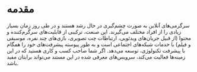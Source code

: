 # مقدمه
سرگرمی‌های آنلاین به صورت چشم‌گیری در حال رشد هستند و در طی روز زمان بسیار زیادی را از افراد مختلف می‌گیرند. این صنعت، ترکیبی از قابلیت‌های سرگرم‌کننده و محتوا (از قبیل جریان‌های ویدئویی، ارتباطات چت تصویری، بازی‌های چند نفره، موسیقی و فیلم) با خدمات شبکه‌های اجتماعی است و به طور پیوسته پیشرفت‌های خود را همگام با پیشرفت تکنولوژی، توسعه می‌دهد.
اگر شما صاحب کسب و کاری هستید که در این زمینه‌ها فعالیت می‌کند، سرویس‌های معرفی شده در این مستند می‌تواند برایتان مفید باشد.
<div class="box-end">
</div>
